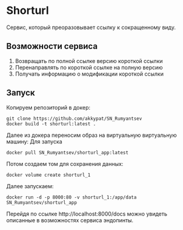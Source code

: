 # Shorturl

Сервис, который преоразовывает ссылку к сокращенному виду.

## Возможности сервиса

1. Возвращать по полной ссылке версию короткой ссылки
2. Перенаправлять по короткой ссылке на полную версию
3. Получать информацию о модификации короткой ссылки

## Запуск

Копируем репозиторий в докер:
```
git clone https://github.com/akkypat/SN_Rumyantsev
docker build -t shorturl:latest .
```
Далее из докера переносим образ на виртуальную виртуальную машину:
Для запуска
```
docker pull SN_Rumyantsev/shorturl_app:latest
```
Потом создаем том для сохранения данных:
```
docker volume create shorturl_1
```
Далее запускаем:
```
docker run -d -p 8000:80 -v shorturl_1:/app/data SN_Rumyantsev/shorturl_app
```
Перейдя по ссылке http://localhost:8000/docs можно увидеть описанные в возможностях сервиса эндопинты.